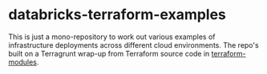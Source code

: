 # databricks-terraform-examples

This is just a mono-repository to work out various examples of infrastructure deployments across different cloud environments. The repo's built on a Terragrunt wrap-up from Terraform source code in [terraform-modules](https://github.com/andrefilipemm/terraform-modules).